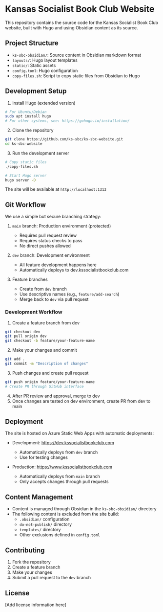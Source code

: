 # Kansas Socialist Book Club Website

This repository contains the source code for the Kansas Socialist Book Club website, built with Hugo and using Obsidian content as its source.

## Project Structure

- `ks-sbc-obsidian/`: Source content in Obsidian markdown format
- `layouts/`: Hugo layout templates
- `static/`: Static assets
- `config.toml`: Hugo configuration
- `copy-files.sh`: Script to copy static files from Obsidian to Hugo

## Development Setup

1. Install Hugo (extended version)
```bash
# For Ubuntu/Debian
sudo apt install hugo
# For other systems, see: https://gohugo.io/installation/
```

2. Clone the repository
```bash
git clone https://github.com/ks-sbc/ks-sbc-website.git
cd ks-sbc-website
```

3. Run the development server
```bash
# Copy static files
./copy-files.sh

# Start Hugo server
hugo server -D
```

The site will be available at `http://localhost:1313`

## Git Workflow

We use a simple but secure branching strategy:

1. `main` branch: Production environment (protected)
   - Requires pull request review
   - Requires status checks to pass
   - No direct pushes allowed

2. `dev` branch: Development environment
   - All feature development happens here
   - Automatically deploys to dev.kssocialistbookclub.com

3. Feature branches
   - Create from `dev` branch
   - Use descriptive names (e.g., `feature/add-search`)
   - Merge back to `dev` via pull request

### Development Workflow

1. Create a feature branch from dev
```bash
git checkout dev
git pull origin dev
git checkout -b feature/your-feature-name
```

2. Make your changes and commit
```bash
git add .
git commit -m "Description of changes"
```

3. Push changes and create pull request
```bash
git push origin feature/your-feature-name
# Create PR through GitHub interface
```

4. After PR review and approval, merge to dev
5. Once changes are tested on dev environment, create PR from dev to main

## Deployment

The site is hosted on Azure Static Web Apps with automatic deployments:

- Development: https://dev.kssocialistbookclub.com
  - Automatically deploys from `dev` branch
  - Use for testing changes

- Production: https://www.kssocialistbookclub.com
  - Automatically deploys from `main` branch
  - Only accepts changes through pull requests

## Content Management

- Content is managed through Obsidian in the `ks-sbc-obsidian/` directory
- The following content is excluded from the site build:
  - `.obsidian/` configuration
  - `do-not-publish/` directory
  - `templates/` directory
  - Other exclusions defined in `config.toml`

## Contributing

1. Fork the repository
2. Create a feature branch
3. Make your changes
4. Submit a pull request to the `dev` branch

## License

[Add license information here]
